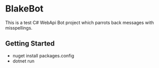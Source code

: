 # BlakeBot

This is a test C# WebApi Bot project which parrots back messages with misspellings.

## Getting Started

- nuget install packages.config
- dotnet run

